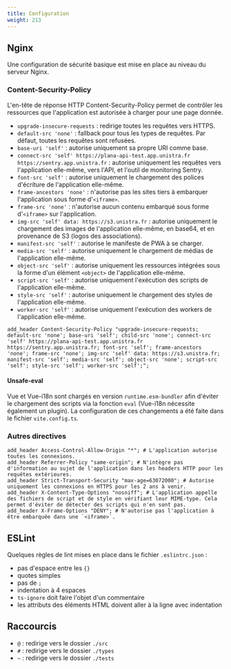 ```yaml
---
title: Configuration
weight: 213
---
```


## Nginx

Une configuration de sécurité basique est mise en place au niveau du serveur Nginx. 

### Content-Security-Policy

L'en-tête de réponse HTTP Content-Security-Policy permet de contrôler les ressources que l'application est autorisée à charger pour une page donnée.

- `upgrade-insecure-requests` : redirige toutes les requêtes vers HTTPS.
- `default-src 'none'` : fallback pour tous les types de requêtes. Par défaut, toutes les requêtes sont refusées.
- `base-uri 'self'` : autorise uniquement sa propre URI comme base.
- `connect-src 'self' https://plana-api-test.app.unistra.fr https://sentry.app.unistra.fr` : autorise uniquement les requêtes vers l'application elle-même, vers l'API, et l'outil de monitoring Sentry.
- `font-src 'self'` : autorise uniquement le chargement des polices d'écriture de l'application elle-même.
- `frame-ancestors 'none'` : n'autorise pas les sites tiers à embarquer l'application sous forme d'`<iframe>`.
- `frame-src 'none'` : n'autorise aucun contenu embarqué sous forme d'`<iframe>` sur l'application.
- `img-src 'self' data: https://s3.unistra.fr` : autorise uniquement le chargement des images de l'application elle-même, en base64, et en provenance de S3 (logos des associations).
- `manifest-src 'self'` : autorise le manifeste de PWA à se charger.
- `media-src 'self'` : autorise uniquement le chargement de médias de l'application elle-même.
- `object-src 'self'` : autorise uniquement les ressources intégrées sous la forme d'un élément `<object>` de l'application elle-même.
- `script-src 'self'` : autorise uniquement l'exécution des scripts de l'application elle-même.
- `style-src 'self'` : autorise uniquement le chargement des styles de l'application elle-même.
- `worker-src 'self'` : autorise uniquement l'exécution des workers de l'application elle-même.

```nginx
add_header Content-Security-Policy "upgrade-insecure-requests; default-src 'none'; base-uri 'self'; child-src 'none'; connect-src 'self' https://plana-api-test.app.unistra.fr https://sentry.app.unistra.fr; font-src 'self'; frame-ancestors 'none'; frame-src 'none'; img-src 'self' data: https://s3.unistra.fr; manifest-src 'self'; media-src 'self'; object-src 'none'; script-src 'self'; style-src 'self'; worker-src 'self';";
```

#### Unsafe-eval

Vue et Vue-i18n sont chargés en version `runtime.esm-bundler` afin d'éviter le chargement des scripts via la fonction `eval` (Vue-i18n nécessite également un plugin). La configuration de ces changements a été faite dans le fichier `vite.config.ts`.

### Autres directives

```nginx
add_header Access-Control-Allow-Origin "*"; # L'application autorise toutes les connexions.
add_header Referrer-Policy "same-origin"; # N'intègre pas d'information au sujet de l'application dans les headers HTTP pour les requêtes extérieures.
add_header Strict-Transport-Security "max-age=63072000"; # Autorise uniquement les connexions en HTTPS pour les 2 ans à venir.
add_header X-Content-Type-Options "nosniff"; # L'application appelle des fichiers de script et de style en vérifiant leur MIME-type. Cela permet d'éviter de détecter des scripts qui n'en sont pas.
add_header X-Frame-Options "DENY"; # N'autorise pas l'application à être embarquée dans une `<iframe>`.
```

## ESLint

Quelques règles de lint mises en place dans le fichier `.eslintrc.json` :

- pas d'espace entre les `{}`
- quotes simples
- pas de `;`
- indentation à 4 espaces
- `ts-ignore` doit faire l'objet d'un commentaire
- les attributs des éléments HTML doivent aller à la ligne avec indentation

## Raccourcis

- `@` : redirige vers le dossier `./src`
- `#` : redirige vers le dossier `./types`
- `~` : redirige vers le dossier `./tests`
